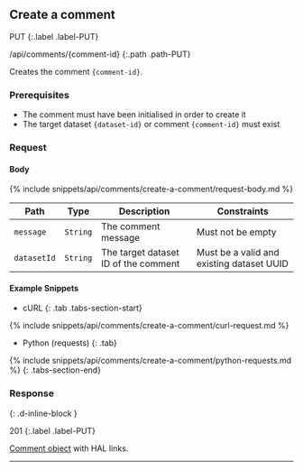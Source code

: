 ## Create a comment

PUT
{:.label .label-PUT}

/api/comments/{comment-id}
{:.path .path-PUT}

Creates the comment `{comment-id}`.

### Prerequisites

- The comment must have been initialised in order to create it
- The target dataset `{dataset-id}` or comment `{comment-id}` must exist

### Request

#### Body

{% include snippets/api/comments/create-a-comment/request-body.md %}

Path | Type | Description | Constraints
---- | ---- | ----------- | -----------
`message` | `String` | The comment message | Must not be empty
`datasetId` | `String` | The target dataset ID of the comment | Must be a valid and existing dataset UUID

#### Example Snippets
- cURL
{: .tab .tabs-section-start}

{% include snippets/api/comments/create-a-comment/curl-request.md %}

- Python (requests)
{: .tab}

{% include snippets/api/comments/create-a-comment/python-requests.md %}
{: .tabs-section-end}

### Response
{: .d-inline-block }

201
{:.label .label-PUT}

[Comment object](comments#comment) with HAL links.

---
